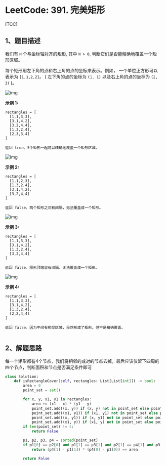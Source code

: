 # LeetCode: 391. 完美矩形

[TOC]

## 1、题目描述

我们有 `N` 个与坐标轴对齐的矩形, 其中 `N > 0`, 判断它们是否能精确地覆盖一个矩形区域。

每个矩形用左下角的点和右上角的点的坐标来表示。例如， 一个单位正方形可以表示为 `[1,1,2,2]`。 ( 左下角的点的坐标为 `(1, 1)` 以及右上角的点的坐标为 `(2, 2)` )。

![img](http://markdown-images-1251766755.cos.ap-beijing.myqcloud.com/notebook/2019-12-13-024547.gif)

**示例 1:**

```
rectangles = [
  [1,1,3,3],
  [3,1,4,2],
  [3,2,4,4],
  [1,3,2,4],
  [2,3,3,4]
]

返回 true。5个矩形一起可以精确地覆盖一个矩形区域。
```

![img](http://markdown-images-1251766755.cos.ap-beijing.myqcloud.com/notebook/2019-12-13-024600.gif)

**示例 2:**

```
rectangles = [
  [1,1,2,3],
  [1,3,2,4],
  [3,1,4,2],
  [3,2,4,4]
]

返回 false。两个矩形之间有间隔，无法覆盖成一个矩形。
```

![img](http://markdown-images-1251766755.cos.ap-beijing.myqcloud.com/notebook/2019-12-13-024608.gif)

**示例 3:**

```
rectangles = [
  [1,1,3,3],
  [3,1,4,2],
  [1,3,2,4],
  [3,2,4,4]
]

返回 false。图形顶端留有间隔，无法覆盖成一个矩形。
```

![img](http://markdown-images-1251766755.cos.ap-beijing.myqcloud.com/notebook/2019-12-13-024614.gif)

**示例 4:**

```
rectangles = [
  [1,1,3,3],
  [3,1,4,2],
  [1,3,2,4],
  [2,2,4,4]
]

返回 false。因为中间有相交区域，虽然形成了矩形，但不是精确覆盖。


```



## 2、解题思路

每一个矩形都有4个节点，我们将相邻的成对的节点去掉，最后应该仅留下四周的四个节点，判断面积和节点是否满足条件即可



```python
class Solution:
    def isRectangleCover(self, rectangles: List[List[int]]) -> bool:
        area = 0
        point_set = set()

        for x, y, x1, y1 in rectangles:
            area += (x1 - x) * (y1 - y)
            point_set.add((x, y)) if (x, y) not in point_set else point_set.remove((x, y))
            point_set.add((x1, y1)) if (x1, y1) not in point_set else point_set.remove((x1, y1))
            point_set.add((x, y1)) if (x, y1) not in point_set else point_set.remove((x, y1))
            point_set.add((x1, y)) if (x1, y) not in point_set else point_set.remove((x1, y))
        if len(point_set) != 4:
            return False

        p1, p2, p3, p4 = sorted(point_set)
        if p1[0] == p2[0] and p1[1] == p3[1] and p2[1] == p4[1] and p3[0] == p4[0]:
            return (p4[1] - p1[1]) * (p4[0] - p1[0]) == area

        return False
```

